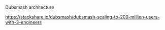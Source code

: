 Dubsmash architecture

https://stackshare.io/dubsmash/dubsmash-scaling-to-200-million-users-with-3-engineers
